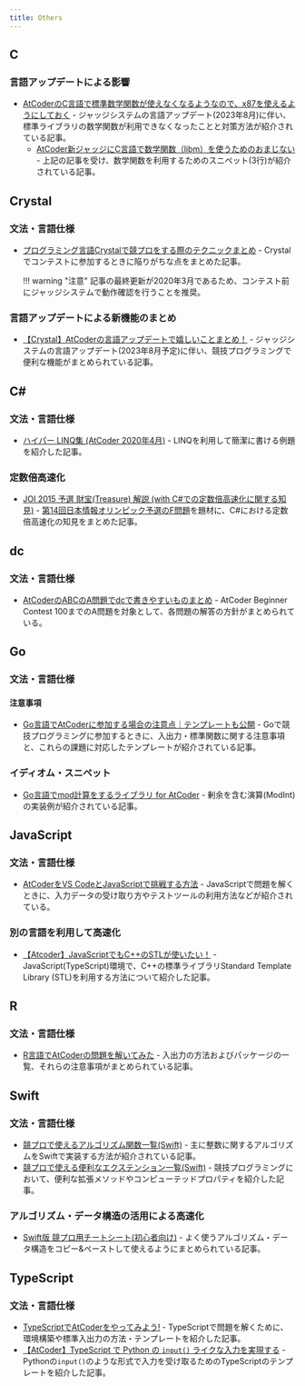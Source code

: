 ```yaml
---
title: Others
---
```


## C

### 言語アップデートによる影響

- [AtCoderのC言語で標準数学関数が使えなくなるようなので、x87を使えるようにしておく](https://qiita.com/mikecat_mixc/items/f458fe46542087c06a97) - ジャッジシステムの言語アップデート(2023年8月)に伴い、標準ライブラリの数学関数が利用できなくなったことと対策方法が紹介されている記事。
    - [AtCoder新ジャッジにC言語で数学関数（libm）を使うためのおまじない](https://hotman78.hatenablog.com/entry/2023/08/15/201456) - 上記の記事を受け、数学関数を利用するためのスニペット(3行)が紹介されている記事。

## Crystal

### 文法・言語仕様

- [プログラミング言語Crystalで競プロをする際のテクニックまとめ](https://qiita.com/hakatashi/items/0892366ea47f1e88083d) - Crystalでコンテストに参加するときに陥りがちな点をまとめた記事。

    !!! warning "注意"
        記事の最終更新が2020年3月であるため、コンテスト前にジャッジシステムで動作確認を行うことを推奨。

### 言語アップデートによる新機能のまとめ

- [【Crystal】AtCoderの言語アップデートで嬉しいことまとめ！](https://qiita.com/ngng628/items/37ebd481a0f9d9ef6ad8) - ジャッジシステムの言語アップデート(2023年8月予定)に伴い、競技プログラミングで便利な機能がまとめられている記事。

## C&#35;

### 文法・言語仕様

- [ハイパー LINQ集 (AtCoder 2020年4月)](https://avant-garde-code.hatenablog.com/entry/hyper-linq-atcoder-202004) - LINQを利用して簡潔に書ける例題を紹介した記事。

### 定数倍高速化

- [JOI 2015 予選 財宝(Treasure) 解説 (with C#での定数倍高速化に関する知見)](https://fairy-lettuce.hatenadiary.com/entry/2020/11/11/174913) - [第14回日本情報オリンピック予選のF問題](https://atcoder.jp/contests/joi2015yo/tasks/joi2015yo_f)を題材に、C#における定数倍高速化の知見をまとめた記事。

## dc

### 文法・言語仕様

- [AtCoderのABCのA問題でdcで書きやすいものまとめ](https://qiita.com/shogo314/items/fff4be1573d2f86dba2a) - AtCoder Beginner Contest 100までのA問題を対象として、各問題の解答の方針がまとめられている。

## Go

### 文法・言語仕様

#### 注意事項

- [Go言語でAtCoderに参加する場合の注意点｜テンプレートも公開](https://tech.aru-zakki.com/atcoder-golang/) - Goで競技プログラミングに参加するときに、入出力・標準関数に関する注意事項と、これらの課題に対応したテンプレートが紹介されている記事。

### イディオム・スニペット

- [Go言語でmod計算をするライブラリ for AtCoder](https://tech.aru-zakki.com/modulo-calcuration-lib-for-golang/) - 剰余を含む演算(ModInt)の実装例が紹介されている記事。

## JavaScript

### 文法・言語仕様

- [AtCoderをVS CodeとJavaScriptで挑戦する方法](https://iwb.jp/howto-challenge-atcoder-with-vscode-and-javascript/) - JavaScriptで問題を解くときに、入力データの受け取り方やテストツールの利用方法などが紹介されている。

### 別の言語を利用して高速化

- [【Atcoder】JavaScriptでもC++のSTLが使いたい！](https://qiita.com/sdk40010/items/a93eebcb5e55c154e577) - JavaScript(TypeScript)環境で、C++の標準ライブラリStandard Template Library (STL)を利用する方法について紹介した記事。

## R

### 文法・言語仕様

- [R言語でAtCoderの問題を解いてみた](https://qiita.com/bo9chan/items/4b2fecefa8c076235c5a) - 入出力の方法およびパッケージの一覧、それらの注意事項がまとめられている記事。

## Swift

### 文法・言語仕様

- [競プロで使えるアルゴリズム関数一覧(Swift)](https://qiita.com/uhooi/items/d4998e90f3f2fed01e68) - 主に整数に関するアルゴリズムをSwiftで実装する方法が紹介されている記事。
- [競プロで使える便利なエクステンション一覧(Swift)](https://qiita.com/uhooi/items/ff1113c337d7a756d580) - 競技プログラミングにおいて、便利な拡張メソッドやコンピューテッドプロパティを紹介した記事。

### アルゴリズム・データ構造の活用による高速化

- [Swift版 競プロ用チートシート(初心者向け)](https://qiita.com/TARDIGRADE/items/71b0a774d7f22418fdf5) - よく使うアルゴリズム・データ構造をコピー&ペーストして使えるようにまとめられている記事。

## TypeScript

### 文法・言語仕様

- [TypeScriptでAtCoderをやってみよう!](https://qiita.com/cosocaf/items/255003ecec1d3badfc7b) - TypeScriptで問題を解くために、環境構築や標準入出力の方法・テンプレートを紹介した記事。
- [【AtCoder】TypeScript で Python の `input()` ライクな入力を実現する](https://qiita.com/seijinrosen/items/5a3c54d574d9622cd2ce) - Pythonの`input()`のような形式で入力を受け取るためのTypeScriptのテンプレートを紹介した記事。

